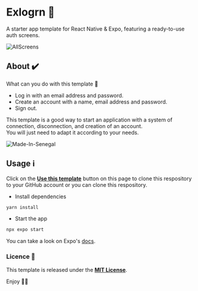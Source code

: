 # Exlogrn 🚀

A starter app template for React Native & Expo, featuring a ready-to-use auth screens.

![AllScreens](assets/screenshot/snap.png)

## About ✔️

What can you do with this template 🤔

- Log in with an email address and password.
- Create an account with a name, email address and password.
- Sign out.

This template is a good way to start an application with a system of connection, disconnection, and creation of an account.  
You will just need to adapt it according to your needs.

![Made-In-Senegal](https://github.com/GalsenDev221/made.in.senegal/blob/master/assets/badge.svg)

## Usage ℹ️

Click on the **[Use this template](https://github.com/daoodaba975/exlogrn/generate)** button on this page to clone this respository to your GitHub account or you can clone this respository.

- Install dependencies

```bash
yarn install
```

- Start the app

```bash
npx expo start
```

You can take a look on Expo's [docs](https://docs.expo.dev).

### Licence 🚨

This template is released under the **[MIT License](LICENSE.md)**.

Enjoy ✌🏽
